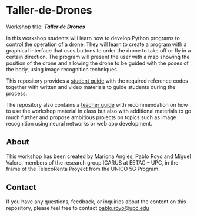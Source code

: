 # Taller-de-Drones
Workshop title: _**Taller de Drones**_     
    
In this workshop students will learn how to develop Python programs to control the operation of a drone. They will learn to create a program with a graphical interface that uses buttons to order the drone to take off or fly in a certain direction. The program will present the user with a map showing the position of the drone and allowing the drone to be guided with the poses of the body, using image recognition techniques.       
   
This repository provides a [student guide](Student_guide.md) with the required reference codes together with written and video materials to guide students during the process.    
    
The repository also contains a [teacher guide](Teacher_guide.md) with recommendation on how to use the workshop material in class but also with additional materials to go much further and propose ambitious projects on topics such as image recognition using neural networks or web app development.     

## About    
This workshop has been created by Mariona Anglès, Pablo Royo and Miguel Valero, members of the research group ICARUS at EETAC – UPC, in the frame of the TelecoRenta Proyect from the UNICO 5G Program.   
      
## Contact     
If you have any questions, feedback, or inquiries about the content on this repository, please feel free to contact pablo.royo@upc.edu


